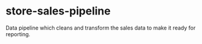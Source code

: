 # store-sales-pipeline
Data pipeline which cleans and transform the sales data to make it ready for reporting.
